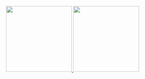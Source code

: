 <div align="center">
  <a href="https://github.com/matheusnajal">
    <img loading="lazy" height="180em" src="https://github-readme-stats.vercel.app/api/top-langs/?username=matheusnajal&layout=compact&langs_count=7&theme=dracula"/>
    <img loading="lazy" height="180em" src="https://github-readme-stats.vercel.app/api?username=matheusnajal&show_icons=true&theme=dracula&include_all_commits=true&count_private=true"/>
  </a>
</div>